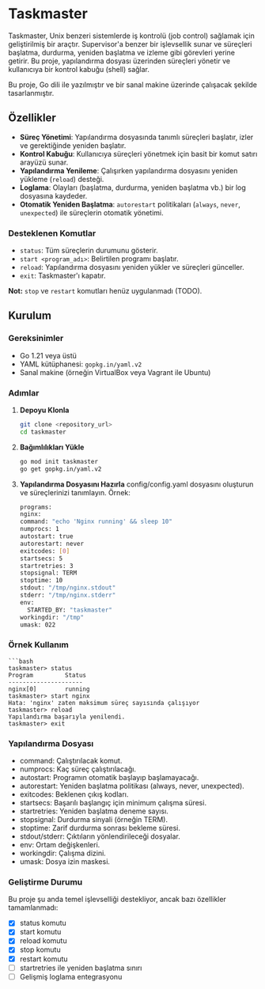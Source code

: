 # Taskmaster

Taskmaster, Unix benzeri sistemlerde iş kontrolü (job control) sağlamak için geliştirilmiş bir araçtır. Supervisor'a benzer bir işlevsellik sunar ve süreçleri başlatma, durdurma, yeniden başlatma ve izleme gibi görevleri yerine getirir. Bu proje, yapılandırma dosyası üzerinden süreçleri yönetir ve kullanıcıya bir kontrol kabuğu (shell) sağlar.

Bu proje, Go dili ile yazılmıştır ve bir sanal makine üzerinde çalışacak şekilde tasarlanmıştır.

## Özellikler
- **Süreç Yönetimi**: Yapılandırma dosyasında tanımlı süreçleri başlatır, izler ve gerektiğinde yeniden başlatır.
- **Kontrol Kabuğu**: Kullanıcıya süreçleri yönetmek için basit bir komut satırı arayüzü sunar.
- **Yapılandırma Yenileme**: Çalışırken yapılandırma dosyasını yeniden yükleme (`reload`) desteği.
- **Loglama**: Olayları (başlatma, durdurma, yeniden başlatma vb.) bir log dosyasına kaydeder.
- **Otomatik Yeniden Başlatma**: `autorestart` politikaları (`always`, `never`, `unexpected`) ile süreçlerin otomatik yönetimi.

### Desteklenen Komutlar
- `status`: Tüm süreçlerin durumunu gösterir.
- `start <program_adı>`: Belirtilen programı başlatır.
- `reload`: Yapılandırma dosyasını yeniden yükler ve süreçleri günceller.
- `exit`: Taskmaster'ı kapatır.

**Not:** `stop` ve `restart` komutları henüz uygulanmadı (TODO).

## Kurulum

### Gereksinimler
- Go 1.21 veya üstü
- YAML kütüphanesi: `gopkg.in/yaml.v2`
- Sanal makine (örneğin VirtualBox veya Vagrant ile Ubuntu)


### Adımlar
1. **Depoyu Klonla**
   ```bash
   git clone <repository_url>
   cd taskmaster
2. **Bağımlılıkları Yükle**
    ```bash
    go mod init taskmaster
    go get gopkg.in/yaml.v2
3. **Yapılandırma Dosyasını Hazırla** config/config.yaml dosyasını oluşturun ve süreçlerinizi tanımlayın. Örnek:

    ```bash
    programs:
   nginx:
    command: "echo 'Nginx running' && sleep 10"
    numprocs: 1
    autostart: true
    autorestart: never
    exitcodes: [0]
    startsecs: 5
    startretries: 3
    stopsignal: TERM
    stoptime: 10
    stdout: "/tmp/nginx.stdout"
    stderr: "/tmp/nginx.stderr"
    env:
      STARTED_BY: "taskmaster"
    workingdir: "/tmp"
    umask: 022

### Örnek Kullanım
    
    ```bash
    taskmaster> status
    Program         Status
    ---------------------
    nginx[0]        running
    taskmaster> start nginx
    Hata: 'nginx' zaten maksimum süreç sayısında çalışıyor
    taskmaster> reload
    Yapılandırma başarıyla yenilendi.
    taskmaster> exit

### Yapılandırma Dosyası

- command: Çalıştırılacak komut.
- numprocs: Kaç süreç çalıştırılacağı.
- autostart: Programın otomatik başlayıp başlamayacağı.
- autorestart: Yeniden başlatma politikası (always, never,  unexpected).
- exitcodes: Beklenen çıkış kodları.
- startsecs: Başarılı başlangıç için minimum çalışma süresi.
- startretries: Yeniden başlatma deneme sayısı.
- stopsignal: Durdurma sinyali (örneğin TERM).
- stoptime: Zarif durdurma sonrası bekleme süresi.
- stdout/stderr: Çıktıların yönlendirileceği dosyalar.
- env: Ortam değişkenleri.
- workingdir: Çalışma dizini.
- umask: Dosya izin maskesi.


### Geliştirme Durumu
Bu proje şu anda temel işlevselliği destekliyor, ancak bazı özellikler tamamlanmadı:

- [x] status komutu
- [x] start komutu
- [x] reload komutu
- [x] stop komutu
- [x] restart komutu
- [ ] startretries ile yeniden başlatma sınırı
- [ ] Gelişmiş loglama entegrasyonu